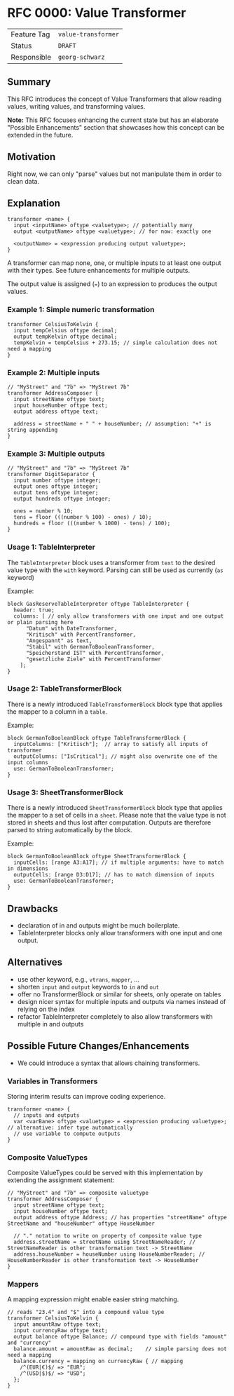 <!--
SPDX-FileCopyrightText: 2023 Friedrich-Alexander-Universitat Erlangen-Nurnberg

SPDX-License-Identifier: AGPL-3.0-only
-->

# RFC 0000: Value Transformer

| | |
|---|---|
| Feature Tag | `value-transformer` |
| Status | `DRAFT` | <!-- Possible values: DRAFT, DISCUSSION, ACCEPTED, REJECTED -->
| Responsible | `georg-schwarz` |
<!-- 
  Status Overview:
  - DRAFT: The RFC is not ready for a review and currently under change. Feel free to already ask for feedback on the structure and contents at this stage.
  - DISCUSSION: The RFC is open for discussion. Usually, we open a PR to trigger discussions.
  - ACCEPTED: The RFC was accepted. Create issues to prepare implementation of the RFC.
  - REJECTED: The RFC was rejected. If another revision emerges, switch to status DRAFT.
-->

## Summary

This RFC introduces the concept of Value Transformers that allow reading values, writing values, and transforming values.

**Note:** This RFC focuses enhancing the current state but has an elaborate "Possible Enhancements" section that showcases how this concept can be extended in the future.

## Motivation

Right now, we can only "parse" values but not manipulate them in order to clean data.

## Explanation

```
transformer <name> {
  input <inputName> oftype <valuetype>; // potentially many
  output <outputName> oftype <valuetype>; // for now: exactly one

  <outputName> = <expression producing output valuetype>;
}
```

A transformer can map none, one, or multiple inputs to at least one output with their types.
See future enhancements for multiple outputs.

The output value is assigned (`=`) to an expression to produces the output values.

### Example 1: Simple numeric transformation
```
transformer CelsiusToKelvin {
  input tempCelsius oftype decimal;
  output tempKelvin oftype decimal;
  tempKelvin = tempCelsius + 273.15; // simple calculation does not need a mapping
}
```

### Example 2: Multiple inputs
```
// "MyStreet" and "7b" => "MyStreet 7b"
transformer AddressComposer {
  input streetName oftype text;
  input houseNumber oftype text;
  output address oftype text;

  address = streetName + " " + houseNumber; // assumption: "+" is string appending
}
```


### Example 3: Multiple outputs
```
// "MyStreet" and "7b" => "MyStreet 7b"
transformer DigitSeparator {
  input number oftype integer;
  output ones oftype integer;
  output tens oftype integer;
  output hundreds oftype integer;

  ones = number % 10;
  tens = floor (((number % 100) - ones) / 10);
  hundreds = floor (((number % 1000) - tens) / 100);
}
```

### Usage 1: TableInterpreter

The `TableInterpreter` block uses a transformer from `text` to the desired value type with the `with` keyword. Parsing can still be used as currently (`as` keyword)

Example:
```
block GasReserveTableInterpreter oftype TableInterpreter {
  header: true;
  columns: [ // only allow transformers with one input and one output or plain parsing here
      "Datum" with DateTransformer,
      "Kritisch" with PercentTransformer,
      "Angespannt" as text,
      "Stabil" with GermanToBooleanTransformer,
      "Speicherstand IST" with PercentTransformer,
      "gesetzliche Ziele" with PercentTransformer
    ];
}
```

### Usage 2: TableTransformerBlock
There is a newly introduced `TableTransformerBlock` block type that applies the mapper to a column in a `table`.

Example:
```
block GermanToBooleanBlock oftype TableTransformerBlock {
  inputColumns: ["Kritisch"];  // array to satisfy all inputs of transformer
  outputColumns: ["IsCritical"]; // might also overwrite one of the input columns
  use: GermanToBooleanTransformer;
}
```

### Usage 3: SheetTransformerBlock
There is a newly introduced `SheetTransformerBlock` block type that applies the mapper to a set of cells in a `sheet`. Please note that the value type is not stored in sheets and thus lost after computation. Outputs are therefore parsed to string automatically by the block.

Example:
```
block GermanToBooleanBlock oftype SheetTransformerBlock {
  inputCells: [range A3:A17]; // if multiple arguments: have to match in dimensions
  outputCells: [range D3:D17]; // has to match dimension of inputs
  use: GermanToBooleanTransformer;
}
```


## Drawbacks
- declaration of in and outputs might be much boilerplate.
- TableInterpreter blocks only allow transformers with one input and one output.

## Alternatives

- use other keyword, e.g., `vtrans`, `mapper`, ...
- shorten `input` and `output` keywords to `in` and `out`
- offer no TransformerBlock or similar for sheets, only operate on tables
- design nicer syntax for multiple inputs and outputs via names instead of relying on the index
- refactor TableInterpreter completely to also allow transformers with multiple in and outputs

## Possible Future Changes/Enhancements

- We could introduce a syntax that allows chaining transformers.

### Variables in Transformers
Storing interim results can improve coding experience.
```
transformer <name> {
  // inputs and outputs
  var <varBane> oftype <valuetype> = <expression producing valuetype>; // alternative: infer type automatically 
  // use variable to compute outputs
}
```

### Composite ValueTypes

Composite ValueTypes could be served with this implementation by extending the assignment statement:
```
// "MyStreet" and "7b" => composite valuetype
transformer AddressComposer {
  input streetName oftype text;
  input houseNumber oftype text;
  output address oftype Address; // has properties "streetName" oftype StreetName and "houseNumber" oftype HouseNumber 

  // "." notation to write on property of composite value type
  address.streetName = streetName using StreetNameReader; // StreetNameReader is other transformation text -> StreetName
  address.houseNumber = houseNumber using HouseNumberReader; // HouseNumberReader is other transformation text -> HouseNumber
}
```

### Mappers

A mapping expression might enable easier string matching.
```
// reads "23.4" and "$" into a compound value type
transformer CelsiusToKelvin {
  input amountRaw oftype text;
  input currencyRaw oftype text;
  output balance oftype Balance; // compound type with fields "amount" and "currency"
  balance.amount = amountRaw as decimal;    // simple parsing does not need a mapping
  balance.currency = mapping on currencyRaw { // mapping
    /^(EUR|€)$/ => "EUR";
    /^(USD|$)$/ => "USD";
  };
}
```
